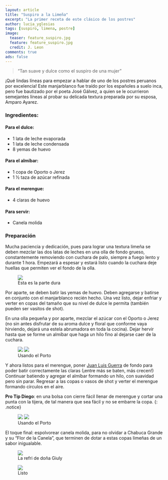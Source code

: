 ```yaml
---
layout: article
title: "Suspiro a la Limeña"
excerpt: "La primer receta de este clásico de los postres"
author: lucia_yglesias
tags: [suspiro, limena, postre]
image:
  teaser: feature_suspiro.jpg
  feature: feature_suspiro.jpg
  credit: J. Leon
comments: true
ads: false
---
```

 > “Tan suave y dulce como el suspiro de una mujer” 

¡Qué lindas líneas para empezar a hablar de uno de los postres peruanos por excelencia! Este manjarblanco fue traído por los españoles a suelo inca, pero fue bautizado por el poeta José Gálvez, a quien se le ocurrieron semejantes líneas al probar su delicada textura preparada por su esposa, Amparo Ayarez. 

### Ingredientes:

#### Para el dulce:
* 1 lata de leche evaporada
* 1 lata de leche condensada
* 8 yemas de huevo

#### Para el almíbar:
* 1 copa de Oporto o Jerez
* 1 ½ taza de azúcar refinada

#### Para el merengue:
* 4 claras de huevo

#### Para servir:
* Canela molida

### Preparación

Mucha paciencia y dedicación, pues para lograr una textura limeña se deben mezclar las dos latas de leches en una olla de fondo grueso, constantemente removiendo con cuchara de palo, siempre a fuego lento y durante 1 hora. Empezará a espesar y estará listo cuando la cuchara deje huellas que permiten ver el fondo de la olla. 

<figure>
    <a href="{{ site.url }}/images/post_limena_cuchara.jpg"><img src="{{ site.url }}/images/post_limena_cuchara.jpg"></a>
    <figcaption>Esta es la parte dura</figcaption>
</figure>

Por aparte, se deben batir las yemas de huevo. Deben agregarse y batirse en conjunto con el manjarblanco recién hecho. Una vez listo, dejar enfriar y verter en copas del tamaño que su nivel de dulce le permita (también pueden ser vasitos de shot). 

En una olla pequeña y por aparte, mezclar el azúcar con el Oporto o Jerez (no sin antes disfrutar de su aroma dulce y floral que conforme vaya hirviendo, dejará una estela abrumadora en toda la cocina). Dejar hervir hasta que se forme un almíbar que haga un hilo fino al dejarse caer de la cuchara. 

<figure class="half">
    <a href="{{ site.url }}/images/post_limena_3.jpg"><img src="{{ site.url }}/images/post_limena_3.jpg"></a>
    <a href="{{ site.url }}/images/post_limena_1.jpg"><img src="{{ site.url }}/images/post_limena_1.jpg"></a>
    <figcaption>Usando el Porto</figcaption>
</figure>

Y ahora listos para el merengue, poner <a href="https://www.youtube.com/watch?v=f6vxmoSa1ok" target="_blank">Juan Luis Guerra</a> de fondo para poder batir correctamente las claras (¡entre más se baten, más crecen!) Continuar batiendo y agregar el almíbar formando un hilo, con suavidad pero sin parar. Regresar a las copas o vasos de shot y verter el merengue formando círculos en el aire.

**Pro Tip Diego**: en una bolsa con cierre fácil llenar de merengue y cortar una punta con la tijera, de tal manera que sea fácil y no se embarre la copa.
{: .notice}

<figure class="half">
    <a href="{{ site.url }}/images/post_limena_5.jpg"><img src="{{ site.url }}/images/post_limena_5.jpg"></a>
    <a href="{{ site.url }}/images/post_limena_4.jpg"><img src="{{ site.url }}/images/post_limena_4.jpg"></a>
    <figcaption>Usando el Porto</figcaption>
</figure>


El toque final: espolvorear canela molida, para no olvidar a Chabuca Grande y su “Flor de la Canela”, que terminen de dotar a estas copas limeñas de un sabor inigualable. 

<figure>
    <a href="{{ site.url }}/images/post_limena_refri.jpg"><img src="{{ site.url }}/images/post_limena_refri.jpg"></a>
    <figcaption>La refri de doña Giuly</figcaption>
</figure>

<figure>
    <a href="{{ site.url }}/images/post_limena_final.jpg"><img src="{{ site.url }}/images/post_limena_final.jpg"></a>
    <figcaption>Listo</figcaption>
</figure>

